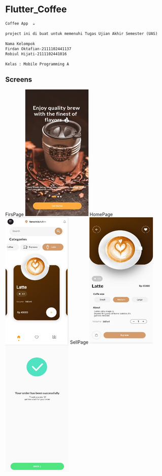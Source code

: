 # Flutter_Coffee
    Coffee App  ☕

    project ini di buat untuk memenuhi Tugas Ujian Akhir Semester (UAS)

    Nama Kelompok 
    Firdan Oktafian-2111102441137
    Robiul Hijati-2111102441016

    Kelas : Mobile Programming A

## Screens
FirsPage
<img src="images/firstpage.jpeg" alt="screen image" width="200" height="400">
HomePage 
<img src="images/homepage.jpeg" alt="screen image" width="200" height="400">
SellPage 
<img src="images/sellpage.jpeg" alt="screen image" width="200" height="400"> 
<img src="images/succes.jpeg" alt="screen image" width="200" height="400"> 












